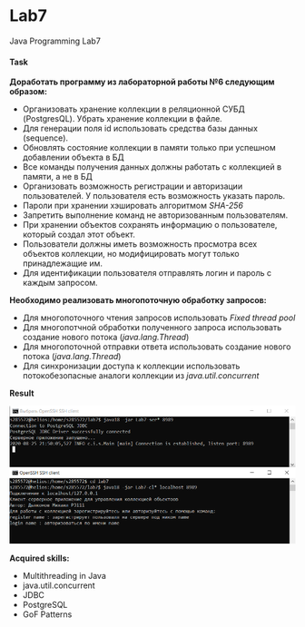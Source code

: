 # Lab7
Java Programming Lab7

#### Task

**Доработать программу из лабораторной работы №6 следующим образом:**
- Организовать хранение коллекции в реляционной СУБД (PostgresQL). Убрать хранение коллекции в файле.
- Для генерации поля id использовать средства базы данных (sequence).
- Обновлять состояние коллекции в памяти только при успешном добавлении объекта в БД
- Все команды получения данных должны работать с коллекцией в памяти, а не в БД
- Организовать возможность регистрации и авторизации пользователей. У пользователя есть возможность указать пароль.
- Пароли при хранении хэшировать алгоритмом _SHA-256_
- Запретить выполнение команд не авторизованным пользователям.
- При хранении объектов сохранять информацию о пользователе, который создал этот объект.
- Пользователи должны иметь возможность просмотра всех объектов коллекции, но модифицировать могут только принадлежащие им.
- Для идентификации пользователя отправлять логин и пароль с каждым запросом.

**Необходимо реализовать многопоточную обработку запросов:**
- Для многопоточного чтения запросов использовать _Fixed thread pool_
- Для многопотчной обработки полученного запроса использовать создание нового потока (_java.lang.Thread_)
- Для многопоточной отправки ответа использовать создание нового потока (_java.lang.Thread_)
- Для синхронизации доступа к коллекции использовать потокобезопасные аналоги коллекции из _java.util.concurrent_

**Result**

![](result.png)

**Acquired skills:**
- Multithreading in Java
- java.util.concurrent
- JDBC
- PostgreSQL
- GoF Patterns
